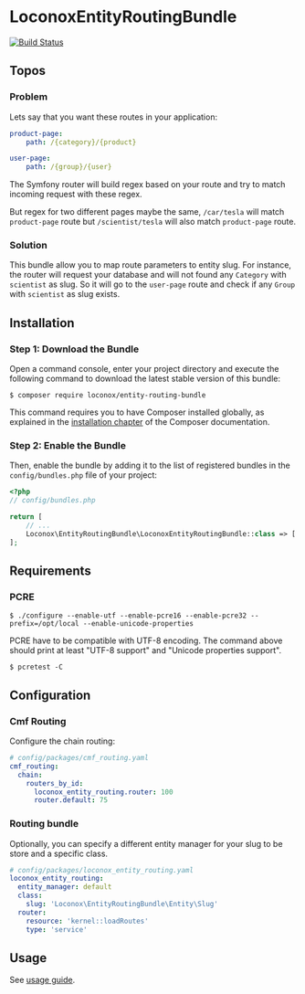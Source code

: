 LoconoxEntityRoutingBundle
==========================

[![Build Status](https://travis-ci.org/loconox/EntityRoutingBundle.svg?branch=master)](https://travis-ci.org/loconox/EntityRoutingBundle)

Topos
-----

### Problem


Lets say that you want these routes in your application:
```yaml
product-page:
    path: /{category}/{product}

user-page:
    path: /{group}/{user}
```

The Symfony router will build regex based on your route and try to match incoming request with these regex.

But regex for two different pages maybe the same, `/car/tesla` will match `product-page` route but `/scientist/tesla` will also match `product-page` route.

### Solution


This bundle allow you to map route parameters to entity slug. For instance, the router will request your database and will not found any `Category` with `scientist` as slug. So it will go to the `user-page` route and check if any `Group` with `scientist` as slug exists.


Installation
------------

### Step 1: Download the Bundle


Open a command console, enter your project directory and execute the
following command to download the latest stable version of this bundle:

```console
$ composer require loconox/entity-routing-bundle
```

This command requires you to have Composer installed globally, as explained
in the [installation chapter](https://getcomposer.org/doc/00-intro.md)
of the Composer documentation.

### Step 2: Enable the Bundle

Then, enable the bundle by adding it to the list of registered bundles
in the `config/bundles.php` file of your project:

```php
<?php
// config/bundles.php

return [
    // ...
    Loconox\EntityRoutingBundle\LoconoxEntityRoutingBundle::class => ['all' => true]
];
```

Requirements
------------

### PCRE

    $ ./configure --enable-utf --enable-pcre16 --enable-pcre32 --prefix=/opt/local --enable-unicode-properties

PCRE have to be compatible with UTF-8 encoding.
The command above should print at least "UTF-8 support" and "Unicode properties support".

    $ pcretest -C

Configuration
-------------

### Cmf Routing

Configure the chain routing:

```yaml
# config/packages/cmf_routing.yaml
cmf_routing:
  chain:
    routers_by_id:
      loconox_entity_routing.router: 100
      router.default: 75
```

### Routing bundle

Optionally, you can specify a different entity manager for your slug to be store and a specific class.

```yaml
# config/packages/loconox_entity_routing.yaml
loconox_entity_routing:
  entity_manager: default
  class:
    slug: 'Loconox\EntityRoutingBundle\Entity\Slug'
  router:
    resource: 'kernel::loadRoutes'
    type: 'service'

```

Usage
-----

See [usage guide](Resources/doc/Usage.md).
